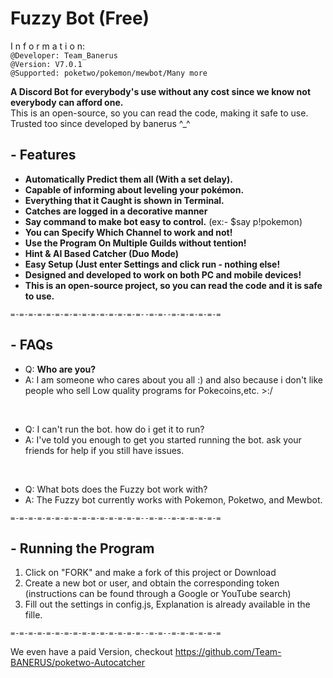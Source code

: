 # Fuzzy Bot (Free)
I n f o r m a t i o n: </br>
`@Developer: Team_Banerus`
</br>
`@Version: V7.0.1`
</br>
`@Supported: poketwo/pokemon/mewbot/Many more`

**A Discord Bot for everybody's use without any cost since we know not everybody can afford one.** </br>
This is an open-source, so you can read the code, making it safe to use. Trusted too since developed by banerus ^_^

## - Features

- **Automatically Predict them all (With a set delay).**
- **Capable of informing about leveling your pokémon.**
- **Everything that it Caught is shown in Terminal.**
- **Catches are logged in a decorative manner**
- **Say command to make bot easy to control.** (ex:- $say p!pokemon)
- **You can Specify Which Channel to work and not!**
- **Use the Program On Multiple Guilds without tention!**
- **Hint & AI Based Catcher (Duo Mode)**
- **Easy Setup (Just enter Settings and click run - nothing else!**
- **Designed and developed to work on both PC and mobile devices!**
- **This is an open-source project, so you can read the code and it is safe to use.**
  
`=-=-=-=-=-=-=-=-=-=-=-=-=-=-=--=-=--=-=-=-=-=-=`

## - FAQs
* Q: **Who are you?** </br>
* A:  I am someone who cares about you all :) and also because i don't like people who sell Low quality programs for Pokecoins,etc.   >:/     
</br>

* Q: I can't run the bot. how do i get it to run? </br>
* A: I've told you enough to get you started running the bot. ask your friends for help if you still have issues.      
</br>

* Q: What bots does the Fuzzy bot work with? </br>
* A: The Fuzzy bot currently works with Pokemon, Poketwo, and Mewbot.

`=-=-=-=-=-=-=-=-=-=-=-=-=-=-=--=-=--=-=-=-=-=-=`

## - Running the Program

1) Click on "FORK" and make a fork of this project or Download </br>
2) Create a new bot or user, and obtain the corresponding token (instructions can be found through a Google or YouTube search)
3) Fill out the settings in config.js, Explanation is already available in the fille.

`=-=-=-=-=-=-=-=-=-=-=-=-=-=-=--=-=--=-=-=-=-=-=`

We even have a paid Version, checkout https://github.com/Team-BANERUS/poketwo-Autocatcher
